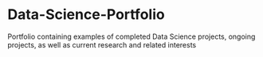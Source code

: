 # Data-Science-Portfolio
Portfolio containing examples of completed Data Science projects, ongoing projects, as well as current research and related interests
